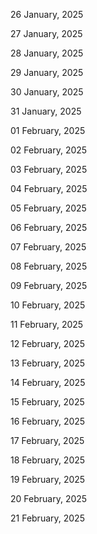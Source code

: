 26 January, 2025

27 January, 2025

28 January, 2025

29 January, 2025

30 January, 2025

31 January, 2025

01 February, 2025

02 February, 2025

03 February, 2025

04 February, 2025

05 February, 2025

06 February, 2025

07 February, 2025

08 February, 2025

09 February, 2025

10 February, 2025

11 February, 2025

12 February, 2025

13 February, 2025

14 February, 2025

15 February, 2025

16 February, 2025

17 February, 2025

18 February, 2025

19 February, 2025

20 February, 2025

21 February, 2025
